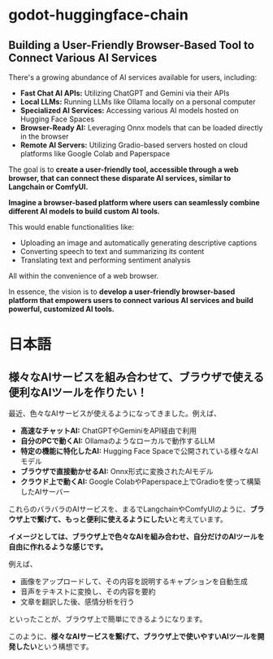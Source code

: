 # godot-huggingface-chain

## Building a User-Friendly Browser-Based Tool to Connect Various AI Services

There's a growing abundance of AI services available for users, including:

* **Fast Chat AI APIs:** Utilizing ChatGPT and Gemini via their APIs
* **Local LLMs:** Running LLMs like Ollama locally on a personal computer
* **Specialized AI Services:** Accessing various AI models hosted on Hugging Face Spaces
* **Browser-Ready AI:** Leveraging Onnx models that can be loaded directly in the browser
* **Remote AI Servers:** Utilizing Gradio-based servers hosted on cloud platforms like Google Colab and Paperspace

The goal is to **create a user-friendly tool, accessible through a web browser, that can connect these disparate AI services, similar to Langchain or ComfyUI.**  

**Imagine a browser-based platform where users can seamlessly combine different AI models to build custom AI tools.**

This would enable functionalities like:

* Uploading an image and automatically generating descriptive captions
* Converting speech to text and summarizing its content
* Translating text and performing sentiment analysis

All within the convenience of a web browser.

In essence, the vision is to **develop a user-friendly browser-based platform that empowers users to connect various AI services and build powerful, customized AI tools.**

# 日本語
## 様々なAIサービスを組み合わせて、ブラウザで使える便利なAIツールを作りたい！

最近、色々なAIサービスが使えるようになってきました。例えば、

* **高速なチャットAI:** ChatGPTやGeminiをAPI経由で利用
* **自分のPCで動くAI:** Ollamaのようなローカルで動作するLLM
* **特定の機能に特化したAI:** Hugging Face Spaceで公開されている様々なAIモデル
* **ブラウザで直接動かせるAI:** Onnx形式に変換されたAIモデル
* **クラウド上で動くAI:** Google ColabやPaperspace上でGradioを使って構築したAIサーバー

これらのバラバラのAIサービスを、まるでLangchainやComfyUIのように、**ブラウザ上で繋げて、もっと便利に使えるようにしたい**と考えています。 

**イメージとしては、ブラウザ上で色々なAIを組み合わせ、自分だけのAIツールを自由に作れるような感じです。**

例えば、

* 画像をアップロードして、その内容を説明するキャプションを自動生成
* 音声をテキストに変換し、その内容を要約
* 文章を翻訳した後、感情分析を行う

といったことが、ブラウザ上で簡単にできるようになります。


このように、**様々なAIサービスを繋げて、ブラウザ上で使いやすいAIツールを開発したい**という構想です。

